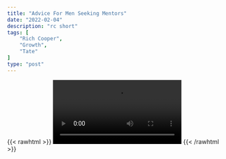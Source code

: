 ```yaml
---
title: "Advice For Men Seeking Mentors"
date: "2022-02-04"
description: "rc short"
tags: [
    "Rich Cooper",
    "Growth",
    "Tate"
]
type: "post"
---
```

{{< rawhtml >}}
    <video width="auto" height="auto" controls>
        <source src="https://clips.dev00ps.com/Rich%20Cooper/Advice%20For%20Men%20Seeking%20Mentors%20Shorts.mp4" type="video/mp4"> 
    </video>
{{< /rawhtml >}}